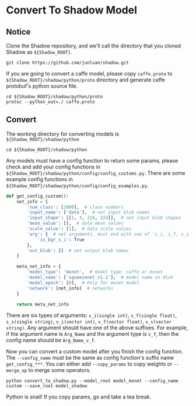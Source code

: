 # Convert To Shadow Model

## Notice

Clone the Shadow repository, and we'll call the directory that you cloned Shadow as ```${Shadow_ROOT}```.

```
git clone https://github.com/junluan/shadow.git
```

If you are going to convert a caffe model, please copy ```caffe.proto``` to ```${Shadow_ROOT}/shadow/python/proto``` directory and generate caffe protobuf's python source file.

```
cd ${Shadow_ROOT}/shadow/python/proto
protoc --python_out=./ caffe.proto
```

## Convert
 
The working directory for converting models is ```${Shadow_ROOT}/shadow/python```
 
```
cd ${Shadow_ROOT}/shadow/python
```

Any models must have a config function to return some params, please check and add your config functions in ```${Shadow_ROOT}/shadow/python/config/config_customs.py```. There are some example config functions in ```${Shadow_ROOT}/shadow/python/config/config_examples.py```.

```python
def get_config_custom():
    net_info = {
        'num_class': [1000],  # class numbers
        'input_name': ['data'],  # net input blob names
        'input_shape': [[1, 3, 224, 224]],  # net input blob shapes
        'mean_value': [],  # data mean values
        'scale_value': [1],  # data scale values
        'arg': {  # net arguments, must end with one of 's_i, s_f, s_s, v_i, v_f, v_s'
            'is_bgr_s_i': True
        },
        'out_blob': []  # net output blob names
    }

    meta_net_info = {
        'model_type': 'mxnet',  # model type: caffe or mxnet
        'model_name': ['squeezenet_v1.1'],  # model name on disk
        'model_epoch': [0],  # Only for mxnet model
        'network': [net_info]  # networks
    }

    return meta_net_info
```

There are six types of arguments: ```s_i(single int)```, ```s_f(single float)```, ```s_s(single string)```, ```v_i(vector int)```, ```v_f(vector float)```, ```v_s(vector string)```. Any argument should have one of the above suffixes. For example, if the argument name is ```Arg_Name``` and the argument type is ```v_f```, then the config name should be ```Arg_Name_v_f```. 

Now you can convert a custom model after you finish the config function. The ```--config_name``` must be the same as config function's suffix name ```get_config_***```. You can either add ```--copy_params``` to copy weights or ```--merge_op``` to merge some operators.

```
python convert_to_shadow.py --model_root model_mxnet --config_name custom --save_root model_shadow
```

Python is snail! If you copy params, go and take a tea break.


